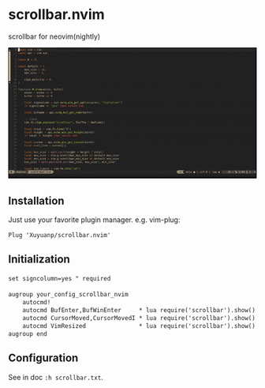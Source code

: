 # scrollbar.nvim
scrollbar for neovim(nightly)

![](doc/preview.gif)

## Installation

Just use your favorite plugin manager. e.g. vim-plug:

```vim
Plug 'Xuyuanp/scrollbar.nvim'
```

## Initialization

```vim
set signcolumn=yes " required

augroup your_config_scrollbar_nvim
    autocmd!
    autocmd BufEnter,BufWinEnter     * lua require('scrollbar').show()
    autocmd CursorMoved,CursorMovedI * lua require('scrollbar').show()
    autocmd VimResized               * lua require('scrollbar').show()
augroup end
```

## Configuration

See in doc `:h scrollbar.txt`.
